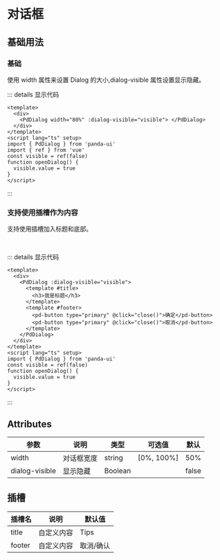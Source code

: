 # 对话框

## 基础用法

### 基础

使用 width 属性来设置 Dialog 的大小,dialog-visible 属性设置显示隐藏。
<br>

<div class="example">
    <div>
        <dialogdemo1></dialogdemo1>
    </div>
</div>

::: details 显示代码

```vue
<template>
  <div>
    <PdDialog width="80%" :dialog-visible="visible"> </PdDialog>
  </div>
</template>
<script lang="ts" setup>
import { PdDialog } from 'panda-ui'
import { ref } from 'vue'
const visible = ref(false)
function openDialog() {
  visible.value = true
}
</script>
```

:::

### 支持使用插槽作为内容

支持使用插槽加入标题和底部。

<br>
<div class="expamle">
<dialogdemo2></dialogdemo2> 
</div>

::: details 显示代码

```vue
<template>
  <div>
    <PdDialog :dialog-visible="visible">
      <template #title>
        <h3>我是标题</h3>
      </template>
      <template #footer>
        <pd-button type="primary" @click="close()">确定</pd-button>
        <pd-button type="primary" @click="close()">取消</pd-button>
      </template>
    </PdDialog>
  </div>
</template>
<script lang="ts" setup>
import { PdDialog } from 'panda-ui'
const visible = ref(false)
function openDialog() {
  visible.value = true
}
</script>
```

:::

<script setup lang="ts">
  import dialogdemo1 from './demo/dialogdemo1.vue'
  import dialogdemo2 from './demo/dialogdemo2.vue'
</script>

## Attributes

| 参数          | 说明         | 类型    | 可选值                                             | 默认  |
| ------------- | ------------ | ------- | --------------------------------------------------| ----- |
| width         | 对话框宽度        | string  | [0%, 100%]                |  50%   | —     |
| dialog-visible          | 显示隐藏         | Boolean  |   | false    |


## 插槽

| 插槽名         | 说明         |  默认值  |
|-------------- | -----------  | --------- |
|title       |自定义内容  | Tips
|footer       |自定义内容  | 取消/确认
